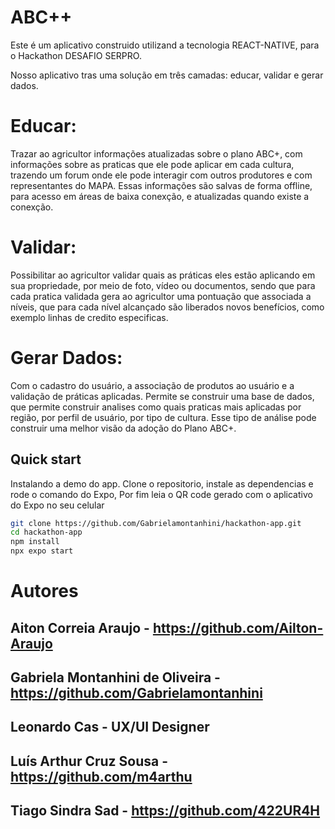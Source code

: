 # ABC++

Este é um aplicativo construido utilizand a tecnologia REACT-NATIVE, para o Hackathon DESAFIO SERPRO.

Nosso aplicativo tras uma solução em três camadas: educar, validar e gerar dados.

# Educar:

Trazar ao agricultor informações atualizadas sobre o plano ABC+, com informações sobre as praticas que ele pode aplicar em cada cultura, trazendo um forum onde ele pode interagir com outros produtores e com representantes do MAPA.
Essas informações são salvas de forma offline, para acesso em áreas de baixa conexção, e atualizadas quando existe a conexção.

# Validar:

Possibilitar ao agricultor validar quais as práticas eles estão aplicando em sua propriedade, por meio de foto, vídeo ou documentos, sendo que para cada pratica validada gera ao agricultor uma pontuação que associada a níveis, que para cada nível alcançado são liberados novos benefícios, como exemplo linhas de credito especificas.

# Gerar Dados:

Com o cadastro do usuário, a associação de produtos ao usuário e a validação de práticas aplicadas. Permite se construir uma base de dados, que permite construir analises como quais praticas mais aplicadas por região, por perfil de usuário, por tipo de cultura. Esse tipo de análise pode construir uma melhor visão da adoção do Plano ABC+.

## Quick start

Instalando a demo do app.
Clone o repositorio, instale as dependencias e rode o comando do Expo,
Por fim leia o QR code gerado com o aplicativo do Expo no seu celular

```bash
git clone https://github.com/Gabrielamontanhini/hackathon-app.git
cd hackathon-app
npm install
npx expo start
```
# Autores

## Aiton Correia Araujo - https://github.com/Ailton-Araujo

## Gabriela Montanhini de Oliveira - https://github.com/Gabrielamontanhini

## Leonardo Cas - UX/UI Designer

## Luís Arthur Cruz Sousa  - https://github.com/m4arthu

## Tiago Sindra Sad - https://github.com/422UR4H
